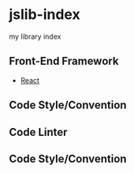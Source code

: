 # jslib-index
my library index

## Front-End Framework
  - [React](https://github.com/facebook/react)

## Code Style/Convention

## Code Linter

## Code Style/Convention
